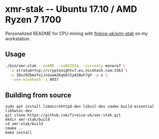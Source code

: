 # xmr-stak -- Ubuntu 17.10 / AMD Ryzen 7 1700

Personalized README for CPU mining with [fireice-uk/xmr-stak](https://github.com/fireice-uk/xmr-stak) on my workstation.

## Usage

```sh
./bin/xmr-stak --noAMD --noNVIDIA --currency monero7 \
  -o stratum+tcp://cryptonightv7.eu.nicehash.com:3363 \
  -u 3Qsz9ZbmxYojJcGxwm2KqG631yA38wt7gY -p x \
  --use-nicehash -i 8037
```

## Building from source

```
sudo apt install libmicrohttpd-dev libssl-dev cmake build-essential libhwloc-dev
git clone https://github.com/fireice-uk/xmr-stak.git
mkdir xmr-stak/build
cd xmr-stak/build
cmake ..
make install
```
